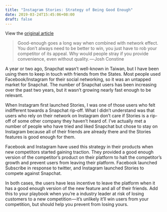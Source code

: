 ```yaml
---
title: "Instagram Stories: Strategy of Being Good Enough"
date: 2019-03-24T15:45:06+08:00
draft: false
---
```


View the [original article](https://techcrunch.com/2016/08/09/the-good-enough-strategy/)

> Good-enough goes a long way when combined with network effect. You don’t always need to be better to win, you just have to rob your competitor of its appeal. Why would people stray if you provide convenience, even without quality. — Josh Constine

A year or two ago, Snapchat wasn’t well-known in Taiwan, but I have been using them to keep in touch with friends from the States. Most people used Facebook/Instagram for their social networking, so it was an untapped market for Snapchat. The number of Snapchat users has been increasing over the past two years, but it wasn’t growing nearly fast enough to be relevant.

When Instagram first launched Stories, I was one of those users who felt indifferent towards a Snapchat rip-off. What I didn’t understand was that users who rely on their network on Instagram don’t care if Stories is a rip-off of some other company they haven’t heard of. I’ve actually met a number of people who have tried and liked Snapchat but chose to stay on Instagram because all of their friends are already there and the Stories features is good enough for them.

Facebook and Instagram have used this strategy in their products when new competitors started gaining traction. They provided a good enough version of the competitor’s product on their platform to halt the competitor’s growth and prevent users from leaving their platform. Facebook launched Subscribe in response to twitter, and Instagram launched Stories to compete against Snapchat.

In both cases, the users have less incentive to leave the platform when it has a good enough version of the new feature and all of their friends. Add this to your playbook when you’re a industry leader at risk of losing customers to a new competition — it’s unlikely it’ll win users from your competition, but should help you prevent from losing yours.